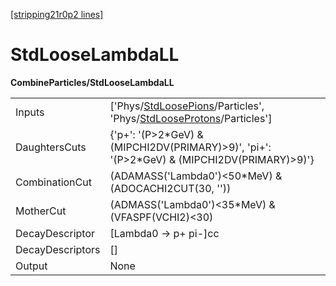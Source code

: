 [[stripping21r0p2 lines]](./stripping21r0p2-index)

# StdLooseLambdaLL

**CombineParticles/StdLooseLambdaLL**

|                  |                                                                                                                                                                              |
|------------------|------------------------------------------------------------------------------------------------------------------------------------------------------------------------------|
| Inputs           | ['Phys/[StdLoosePions](./stripping21r0p2-commonparticles-stdloosepions)/Particles', 'Phys/[StdLooseProtons](./stripping21r0p2-commonparticles-stdlooseprotons)/Particles'] |
| DaughtersCuts    | {'p+': '(P\>2\*GeV) & (MIPCHI2DV(PRIMARY)\>9)', 'pi+': '(P\>2\*GeV) & (MIPCHI2DV(PRIMARY)\>9)'}                                                                              |
| CombinationCut   | (ADAMASS('Lambda0')\<50\*MeV) & (ADOCACHI2CUT(30, ''))                                                                                                                       |
| MotherCut        | (ADMASS('Lambda0')\<35\*MeV) & (VFASPF(VCHI2)\<30)                                                                                                                           |
| DecayDescriptor  | [Lambda0 -\> p+ pi-]cc                                                                                                                                                     |
| DecayDescriptors | []                                                                                                                                                                         |
| Output           | None                                                                                                                                                                         |

